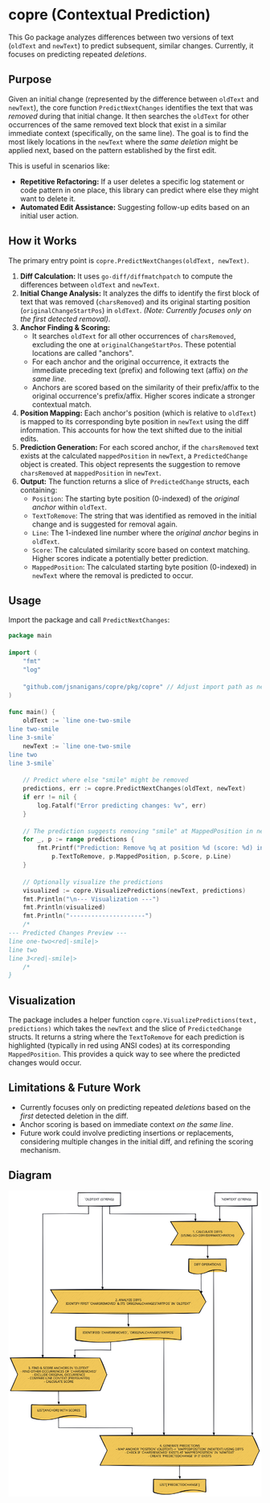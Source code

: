 # copre (Contextual Prediction)

This Go package analyzes differences between two versions of text (`oldText` and `newText`) to predict subsequent, similar changes. Currently, it focuses on predicting repeated *deletions*.

## Purpose

Given an initial change (represented by the difference between `oldText` and `newText`), the core function `PredictNextChanges` identifies the text that was *removed* during that initial change. It then searches the `oldText` for other occurrences of the same removed text block that exist in a similar immediate context (specifically, on the same line). The goal is to find the most likely locations in the `newText` where the *same deletion* might be applied next, based on the pattern established by the first edit.

This is useful in scenarios like:
*   **Repetitive Refactoring:** If a user deletes a specific log statement or code pattern in one place, this library can predict where else they might want to delete it.
*   **Automated Edit Assistance:** Suggesting follow-up edits based on an initial user action.

## How it Works

The primary entry point is `copre.PredictNextChanges(oldText, newText)`.

1.  **Diff Calculation:** It uses `go-diff/diffmatchpatch` to compute the differences between `oldText` and `newText`.
2.  **Initial Change Analysis:** It analyzes the diffs to identify the first block of text that was removed (`charsRemoved`) and its original starting position (`originalChangeStartPos`) in `oldText`. *(Note: Currently focuses only on the first detected removal)*.
3.  **Anchor Finding & Scoring:**
    *   It searches `oldText` for all other occurrences of `charsRemoved`, excluding the one at `originalChangeStartPos`. These potential locations are called "anchors".
    *   For each anchor and the original occurrence, it extracts the immediate preceding text (prefix) and following text (affix) *on the same line*.
    *   Anchors are scored based on the similarity of their prefix/affix to the original occurrence's prefix/affix. Higher scores indicate a stronger contextual match.
4.  **Position Mapping:** Each anchor's position (which is relative to `oldText`) is mapped to its corresponding byte position in `newText` using the diff information. This accounts for how the text shifted due to the initial edits.
5.  **Prediction Generation:** For each scored anchor, if the `charsRemoved` text exists at the calculated `mappedPosition` in `newText`, a `PredictedChange` object is created. This object represents the suggestion to remove `charsRemoved` at `mappedPosition` in `newText`.
6.  **Output:** The function returns a slice of `PredictedChange` structs, each containing:
    *   `Position`: The starting byte position (0-indexed) of the *original anchor* within `oldText`.
    *   `TextToRemove`: The string that was identified as removed in the initial change and is suggested for removal again.
    *   `Line`: The 1-indexed line number where the *original anchor* begins in `oldText`.
    *   `Score`: The calculated similarity score based on context matching. Higher scores indicate a potentially better prediction.
    *   `MappedPosition`: The calculated starting byte position (0-indexed) in `newText` where the removal is predicted to occur.

## Usage

Import the package and call `PredictNextChanges`:

```go
package main

import (
	"fmt"
	"log"

	"github.com/jsnanigans/copre/pkg/copre" // Adjust import path as needed
)

func main() {
	oldText := `line one-two-smile
line two-smile
line 3-smile`
	newText := `line one-two-smile
line two
line 3-smile`

	// Predict where else "smile" might be removed
	predictions, err := copre.PredictNextChanges(oldText, newText)
	if err != nil {
		log.Fatalf("Error predicting changes: %v", err)
	}

	// The prediction suggests removing "smile" at MappedPosition in newText
	for _, p := range predictions {
		fmt.Printf("Prediction: Remove %q at position %d (score: %d) in new text (origin line %d in old text)\n",
			p.TextToRemove, p.MappedPosition, p.Score, p.Line)
	}

	// Optionally visualize the predictions
	visualized := copre.VisualizePredictions(newText, predictions)
	fmt.Println("\n--- Visualization ---")
	fmt.Println(visualized)
	fmt.Println("---------------------")
    /*
--- Predicted Changes Preview ---
line one-two<red|-smile|>
line two
line 3<red|-smile|>
    /*
}
```

## Visualization

The package includes a helper function `copre.VisualizePredictions(text, predictions)` which takes the `newText` and the slice of `PredictedChange` structs. It returns a string where the `TextToRemove` for each prediction is highlighted (typically in red using ANSI codes) at its corresponding `MappedPosition`. This provides a quick way to see where the predicted changes would occur.

## Limitations & Future Work

*   Currently focuses only on predicting repeated *deletions* based on the *first* detected deletion in the diff.
*   Anchor scoring is based on immediate context *on the same line*.
*   Future work could involve predicting insertions or replacements, considering multiple changes in the initial diff, and refining the scoring mechanism.

## Diagram


![Overview](docs/overview.svg)
